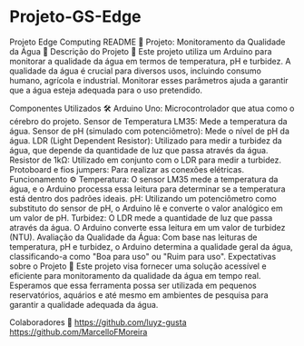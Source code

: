 # Projeto-GS-Edge
Projeto Edge Computing
README 📘
Projeto: Monitoramento da Qualidade da Água 🌊
Descrição do Projeto 📝
Este projeto utiliza um Arduino para monitorar a qualidade da água em termos de temperatura, pH e turbidez. A qualidade da água é crucial para diversos usos, incluindo consumo humano, agrícola e industrial. Monitorar esses parâmetros ajuda a garantir que a água esteja adequada para o uso pretendido.

Componentes Utilizados 🛠️
Arduino Uno: Microcontrolador que atua como o cérebro do projeto.
Sensor de Temperatura LM35: Mede a temperatura da água.
Sensor de pH (simulado com potenciômetro): Mede o nível de pH da água.
LDR (Light Dependent Resistor): Utilizado para medir a turbidez da água, que depende da quantidade de luz que passa através da água.
Resistor de 1kΩ: Utilizado em conjunto com o LDR para medir a turbidez.
Protoboard e fios jumpers: Para realizar as conexões elétricas.
Funcionamento ⚙️
Temperatura: O sensor LM35 mede a temperatura da água, e o Arduino processa essa leitura para determinar se a temperatura está dentro dos padrões ideais.
pH: Utilizando um potenciômetro como substituto do sensor de pH, o Arduino lê e converte o valor analógico em um valor de pH.
Turbidez: O LDR mede a quantidade de luz que passa através da água. O Arduino converte essa leitura em um valor de turbidez (NTU).
Avaliação da Qualidade da Água: Com base nas leituras de temperatura, pH e turbidez, o Arduino determina a qualidade geral da água, classificando-a como "Boa para uso" ou "Ruim para uso".
Expectativas sobre o Projeto 🌟
Este projeto visa fornecer uma solução acessível e eficiente para monitoramento da qualidade da água em tempo real. Esperamos que essa ferramenta possa ser utilizada em pequenos reservatórios, aquários e até mesmo em ambientes de pesquisa para garantir a qualidade adequada da água.

Colaboradores 🤝
https://github.com/luyz-gusta
https://github.com/MarcelloFMoreira
